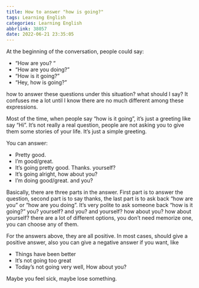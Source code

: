 ```yaml
---
title: How to answer "how is going?"
tags: Learning English
categories: Learning English
abbrlink: 38057
date: 2022-06-21 23:35:05
---
```

At the beginning of the conversation, people could say:
- “How are you? “
- “How are you doing?”
- “How is it going?” 
- “Hey, how is going?”

how to answer these questions under this situation? what should I say? It confuses me a lot until I know there are no much different among these expressions.
<!-- more -->
Most of the time, when people say “how is it going”, it’s just a greeting like say “Hi”. It’s not really a real question, people are not asking you to give them some stories of your life. It’s just a simple greeting.

You can answer: 

- Pretty good.
- I’m good/great.
- It’s going pretty good. Thanks. yourself?
- It’s going alright, how about you?
- I’m doing good/great. and you?

Basically, there are three parts in the answer. First part is to answer the question, second part is to say thanks, the last part is to ask back “how are you” or “how are you doing”. It’s very polite to ask someone back “how is it going?” you? yourself? and you? and yourself? how about you? how about yourself? there are a lot of different options, you don’t need memorize one, you can choose any of them.

For the answers above, they are all positive. In most cases, should give a positive answer, also you can give a negative answer if you want, like

- Things have been better
- It’s not going too great
- Today’s not going very well, How about you?

Maybe you feel sick, maybe lose something.